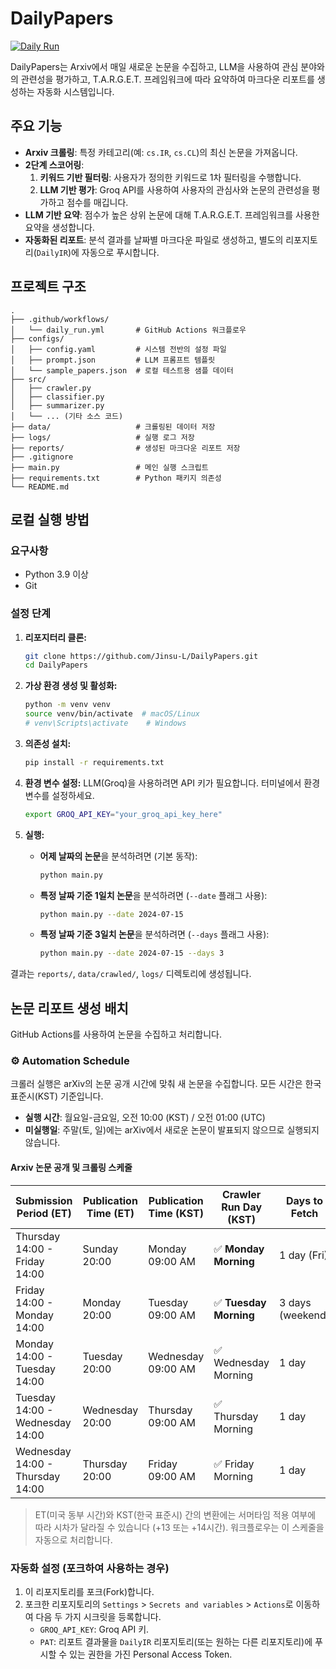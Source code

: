 # DailyPapers

[![Daily Run](https://github.com/Jinsu-L/DailyPapers/actions/workflows/daily_run.yml/badge.svg)](https://github.com/Jinsu-L/DailyPapers/actions/workflows/daily_run.yml)

DailyPapers는 Arxiv에서 매일 새로운 논문을 수집하고, LLM을 사용하여 관심 분야와의 관련성을 평가하고, T.A.R.G.E.T. 프레임워크에 따라 요약하여 마크다운 리포트를 생성하는 자동화 시스템입니다.

## 주요 기능

-   **Arxiv 크롤링**: 특정 카테고리(예: `cs.IR`, `cs.CL`)의 최신 논문을 가져옵니다.
-   **2단계 스코어링**:
    1.  **키워드 기반 필터링**: 사용자가 정의한 키워드로 1차 필터링을 수행합니다.
    2.  **LLM 기반 평가**: Groq API를 사용하여 사용자의 관심사와 논문의 관련성을 평가하고 점수를 매깁니다.
-   **LLM 기반 요약**: 점수가 높은 상위 논문에 대해 T.A.R.G.E.T. 프레임워크를 사용한 요약을 생성합니다.
-   **자동화된 리포트**: 분석 결과를 날짜별 마크다운 파일로 생성하고, 별도의 리포지토리(`DailyIR`)에 자동으로 푸시합니다.

## 프로젝트 구조

```
.
├── .github/workflows/
│   └── daily_run.yml       # GitHub Actions 워크플로우
├── configs/
│   ├── config.yaml         # 시스템 전반의 설정 파일
│   ├── prompt.json         # LLM 프롬프트 템플릿
│   └── sample_papers.json  # 로컬 테스트용 샘플 데이터
├── src/
│   ├── crawler.py
│   ├── classifier.py
│   ├── summarizer.py
│   └── ... (기타 소스 코드)
├── data/                   # 크롤링된 데이터 저장
├── logs/                   # 실행 로그 저장
├── reports/                # 생성된 마크다운 리포트 저장
├── .gitignore
├── main.py                 # 메인 실행 스크립트
├── requirements.txt        # Python 패키지 의존성
└── README.md
```

## 로컬 실행 방법

### 요구사항
-   Python 3.9 이상
-   Git

### 설정 단계
1.  **리포지터리 클론:**
    ```bash
    git clone https://github.com/Jinsu-L/DailyPapers.git
    cd DailyPapers
    ```

2.  **가상 환경 생성 및 활성화:**
    ```bash
    python -m venv venv
    source venv/bin/activate  # macOS/Linux
    # venv\Scripts\activate    # Windows
    ```

3.  **의존성 설치:**
    ```bash
    pip install -r requirements.txt
    ```

4.  **환경 변수 설정:**
    LLM(Groq)을 사용하려면 API 키가 필요합니다. 터미널에서 환경 변수를 설정하세요.
    ```bash
    export GROQ_API_KEY="your_groq_api_key_here"
    ```

5.  **실행:**
    -   **어제 날짜의 논문**을 분석하려면 (기본 동작):
        ```bash
        python main.py
        ```
    -   **특정 날짜 기준 1일치 논문**을 분석하려면 (`--date` 플래그 사용):
        ```bash
        python main.py --date 2024-07-15
        ```
    -   **특정 날짜 기준 3일치 논문**을 분석하려면 (`--days` 플래그 사용):
        ```bash
        python main.py --date 2024-07-15 --days 3
        ```

결과는 `reports/`, `data/crawled/`, `logs/` 디렉토리에 생성됩니다.

## 논문 리포트 생성 배치

GitHub Actions를 사용하여 논문을 수집하고 처리합니다.

### ⚙️ Automation Schedule

크롤러 실행은 arXiv의 논문 공개 시간에 맞춰 새 논문을 수집합니다. 모든 시간은 한국 표준시(KST) 기준입니다.

-   **실행 시간**: 월요일-금요일, 오전 10:00 (KST) / 오전 01:00 (UTC)
-   **미실행일**: 주말(토, 일)에는 arXiv에서 새로운 논문이 발표되지 않으므로 실행되지 않습니다.

#### Arxiv 논문 공개 및 크롤링 스케줄

| Submission Period (ET)        | Publication Time (ET) | Publication Time (KST) | Crawler Run Day (KST) | Days to Fetch |
|-------------------------------|-----------------------|------------------------|-------------------------|---------------|
| Thursday 14:00 - Friday 14:00 | Sunday 20:00          | Monday 09:00 AM        | ✅ **Monday Morning**     | 1 day (Fri)   |
| Friday 14:00 - Monday 14:00   | Monday 20:00          | Tuesday 09:00 AM       | ✅ **Tuesday Morning**    | 3 days (weekend)|
| Monday 14:00 - Tuesday 14:00  | Tuesday 20:00         | Wednesday 09:00 AM     | ✅ Wednesday Morning    | 1 day         |
| Tuesday 14:00 - Wednesday 14:00| Wednesday 20:00       | Thursday 09:00 AM      | ✅ Thursday Morning   | 1 day         |
| Wednesday 14:00 - Thursday 14:00| Thursday 20:00        | Friday 09:00 AM        | ✅ Friday Morning     | 1 day         |

> ET(미국 동부 시간)와 KST(한국 표준시) 간의 변환에는 서머타임 적용 여부에 따라 시차가 달라질 수 있습니다 (+13 또는 +14시간). 워크플로우는 이 스케줄을 자동으로 처리합니다.

### 자동화 설정 (포크하여 사용하는 경우)

1.  이 리포지토리를 포크(Fork)합니다.
2.  포크한 리포지토리의 `Settings` > `Secrets and variables` > `Actions`로 이동하여 다음 두 가지 시크릿을 등록합니다.
    -   `GROQ_API_KEY`: Groq API 키.
    -   `PAT`: 리포트 결과물을 `DailyIR` 리포지토리(또는 원하는 다른 리포지토리)에 푸시할 수 있는 권한을 가진 Personal Access Token.